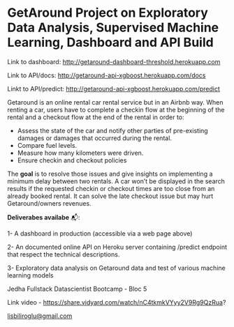 # GetAround Project on Exploratory Data Analysis, Supervised Machine Learning, Dashboard and API Build

Link to dashboard: http://getaround-dashboard-threshold.herokuapp.com

Link to API/docs: http://getaround-api-xgboost.herokuapp.com/docs

Linkt to API/predict: http://getaround-api-xgboost.herokuapp.com/predict

Getaround is an online rental car rental service but in an Airbnb way. When renting a car, users have to complete a checkin flow at the beginning of the rental and a checkout flow at the end of the rental in order to:

*  Assess the state of the car and notify other parties of pre-existing damages or damages that occurred during the rental.
*  Compare fuel levels.
*  Measure how many kilometers were driven.
*  Ensure checkin and checkout policies

The **goal** is to resolve those issues and give insights on implementing a minimum delay between two rentals. A car won’t be displayed in the search results if the requested checkin or checkout times are too close from an already booked rental. It can solve the late checkout issue but may hurt Getaround/owners revenues.

**Deliverabes availabe**  📬:

1-  A dashboard in production (accessible via a web page above)

2-  An documented online API on Heroku server containing /predict endpoint that respect the technical descriptions. 

3-  Exploratory data analysis on Getaround data and test of various machine learning models

Jedha Fullstack Datascientist Bootcamp - Bloc 5

Link video - https://share.vidyard.com/watch/nC4tkmkVYyy2V9Rg9QzRua?

lisbiliroglu@gmail.com
